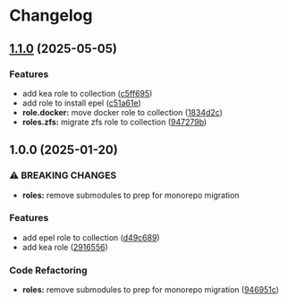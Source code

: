 # Changelog

## [1.1.0](https://github.com/syaghoubi00/ansible-collection-homelab/compare/v1.0.0...v1.1.0) (2025-05-05)


### Features

* add kea role to collection ([c5ff695](https://github.com/syaghoubi00/ansible-collection-homelab/commit/c5ff69502c01c3b7ccddb85130d1b0d0ff99f053))
* add role to install epel ([c51a61e](https://github.com/syaghoubi00/ansible-collection-homelab/commit/c51a61e635446c8ce19af927eacfa88d01ba8c4d))
* **role.docker:** move docker role to collection ([1834d2c](https://github.com/syaghoubi00/ansible-collection-homelab/commit/1834d2c6cb97941837662127c3ecb9aacbcb8806))
* **roles.zfs:** migrate zfs role to collection ([947279b](https://github.com/syaghoubi00/ansible-collection-homelab/commit/947279bed4fecae88209c193b0e1610038421ac0))

## 1.0.0 (2025-01-20)


### ⚠ BREAKING CHANGES

* **roles:** remove submodules to prep for monorepo migration

### Features

* add epel role to collection ([d49c689](https://github.com/syaghoubi00/ansible-collection-homelab/commit/d49c689ae747d5ea214002ec2cf8d9bf037cc463))
* add kea role ([2916556](https://github.com/syaghoubi00/ansible-collection-homelab/commit/2916556c14edb998e1f8bd477d45ec984785dde5))


### Code Refactoring

* **roles:** remove submodules to prep for monorepo migration ([946951c](https://github.com/syaghoubi00/ansible-collection-homelab/commit/946951c685646de6df3ca5233b73fd8ad65156f6))
